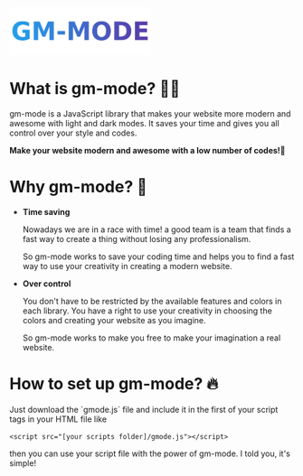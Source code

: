 <p ><img src="https://github.com/yahaielbnna/gm-mode/blob/main/gmode.png" width="250" alt="gmode Logo"></p>

# What is gm-mode? 🤷‍♂️
 <p>gm-mode is a JavaScript library that makes your website more modern and awesome with light and dark modes. It saves your time and gives you all control over your style and codes.</p>
<b>Make your website modern and awesome with a low number of codes!🌟</b>

# Why gm-mode? 🤔
<ul>
  <li>
    <b> Time saving </b><br>
    <p>Nowadays we are in a race with time! a good team is a team that finds a fast way to create a thing without losing any professionalism.</p>
    <p>So gm-mode works to save your coding time and helps you to find a fast way to use your creativity in creating a modern website.</p>
  </li>
    <li>
    <b> Over control </b><br>
    <p>You don't have to be restricted by the available features and colors in each library. You have a right to use your creativity in choosing the colors and creating your website as you imagine.</p>
    <p>So gm-mode works to make you free to make your imagination a real website.</p>
  </li>
</ul>

# How to set up gm-mode? 🔥

<span>
Just download the `gmode.js` file and include it in the first of your script tags in your HTML file like

```
<script src="[your scripts folder]/gmode.js"></script>
```
then you can use your script file with the power of gm-mode. I told you, it's simple!
</span>
